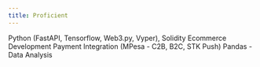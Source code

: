 ```yaml
---
title: Proficient
---
```


Python (FastAPI, Tensorflow, Web3.py, Vyper), Solidity
Ecommerce Development
Payment Integration (MPesa - C2B, B2C, STK Push)
Pandas - Data Analysis
